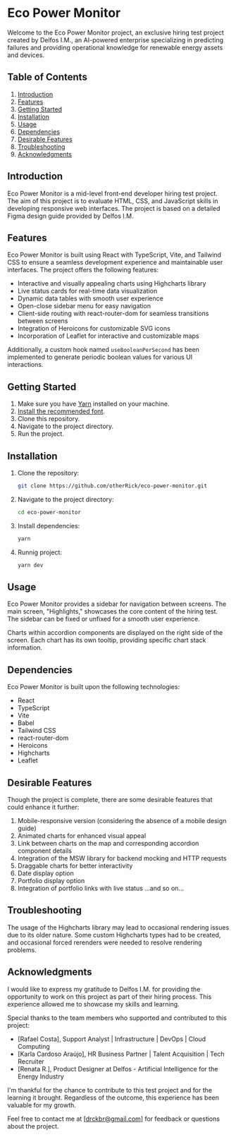 # Eco Power Monitor

Welcome to the Eco Power Monitor project, an exclusive hiring test project created by Delfos I.M., an AI-powered enterprise specializing in predicting failures and providing operational knowledge for renewable energy assets and devices.

## Table of Contents

1. [Introduction](#introduction)
2. [Features](#features)
3. [Getting Started](#getting-started)
4. [Installation](#installation)
5. [Usage](#usage)
6. [Dependencies](#dependencies)
7. [Desirable Features](#desirable-features)
8. [Troubleshooting](#troubleshooting)
9. [Acknowledgments](#acknowledgments)

## Introduction

Eco Power Monitor is a mid-level front-end developer hiring test project. The aim of this project is to evaluate HTML, CSS, and JavaScript skills in developing responsive web interfaces. The project is based on a detailed Figma design guide provided by Delfos I.M.

## Features

Eco Power Monitor is built using React with TypeScript, Vite, and Tailwind CSS to ensure a seamless development experience and maintainable user interfaces. The project offers the following features:

- Interactive and visually appealing charts using Highcharts library
- Live status cards for real-time data visualization
- Dynamic data tables with smooth user experience
- Open-close sidebar menu for easy navigation
- Client-side routing with react-router-dom for seamless transitions between screens
- Integration of Heroicons for customizable SVG icons
- Incorporation of Leaflet for interactive and customizable maps

Additionally, a custom hook named `useBooleanPerSecond` has been implemented to generate periodic boolean values for various UI interactions.

## Getting Started

1. Make sure you have [Yarn](https://classic.yarnpkg.com/lang/en/docs/install) installed on your machine.
2. [Install the recommended font](#installation).
3. Clone this repository.
4. Navigate to the project directory.
5. Run the project.

## Installation

1. Clone the repository:

   ```sh
   git clone https://github.com/otherRick/eco-power-monitor.git

   ```

2. Navigate to the project directory:

   ```sh
   cd eco-power-monitor
   ```

3. Install dependencies:
   ```sh
   yarn
   ```
4. Runnig project:
   ```sh
   yarn dev
   ```

## Usage

Eco Power Monitor provides a sidebar for navigation between screens. The main screen, "Highlights," showcases the core content of the hiring test. The sidebar can be fixed or unfixed for a smooth user experience.

Charts within accordion components are displayed on the right side of the screen. Each chart has its own tooltip, providing specific chart stack information.

## Dependencies

Eco Power Monitor is built upon the following technologies:

- React
- TypeScript
- Vite
- Babel
- Tailwind CSS
- react-router-dom
- Heroicons
- Highcharts
- Leaflet

## Desirable Features

Though the project is complete, there are some desirable features that could enhance it further:

1. Mobile-responsive version (considering the absence of a mobile design guide)
2. Animated charts for enhanced visual appeal
3. Link between charts on the map and corresponding accordion component details
4. Integration of the MSW library for backend mocking and HTTP requests
5. Draggable charts for better interactivity
6. Date display option
7. Portfolio display option
8. Integration of portfolio links with live status
   ...and so on...

## Troubleshooting

The usage of the Highcharts library may lead to occasional rendering issues due to its older nature. Some custom Highcharts types had to be created, and occasional forced rerenders were needed to resolve rendering problems.

## Acknowledgments

I would like to express my gratitude to Delfos I.M. for providing the opportunity to work on this project as part of their hiring process. This experience allowed me to showcase my skills and learning.

Special thanks to the team members who supported and contributed to this project:

- [Rafael Costa], Support Analyst | Infrastructure | DevOps | Cloud Computing
- [Karla Cardoso Araújo], HR Business Partner | Talent Acquisition | Tech Recruiter
- [Renata R.], Product Designer at Delfos - Artificial Intelligence for the Energy Industry

I'm thankful for the chance to contribute to this test project and for the learning it brought. Regardless of the outcome, this experience has been valuable for my growth.

Feel free to contact me at [drckbr@gmail.com] for feedback or questions about the project.

<!-- ## Eco Power Monitor

This am exclusive hiring test project made only for me by Delfos I.M. company, an enterprise based on A.I. to predict failures and provides operational knologe to renewable energy assets and devices.

### Table of Contents

1. [Builded Project](#Builded-project)
1. [Introduction](#introduction)
1. [Features](#features)
1. [Getting Started](#getting-started)
1. [Installation](#installation)
1. [Usage](#usage)
1. [Dependencies](#dependencies)
1. [Desirable](#Desirable)
1. [Troubleshooting](#Troubleshooting)
1. [Acknowledgments](#Acknowledgments)

### Builded project

To see the completed and builded project is version follow this [link](link)

### Introduction

This project is part of the Delfos is mid-level front-end developer hiring test. So they create me a good figma design guide with all
details and fonts to make may development process as easier as possible.

The purpose was avaliate my skills in HTML, CSS and JAVASCRIPT web screen size responsive development with an onganized and clean code.
Here, the main chalenge was shown statistics in charts, create live status cards, a danymic data table and a onpen-close sibe bar menu.
So for that I tried to use external libs as minimal as possible to show the vanila skills and the best resposives CSS to give a good
usage experience.

### Features

I choose **React with Typescript** library because it offers the benefits of enhanced type safety, improved code quality, better developer productivity, and seamless integration with the React ecosystem for building scalable and maintainable user interfaces.

Choosing **Vite** for this project to provides fast development with native ES modules, instant hot module replacement, efficient bundling, and optimized production builds, enhancing both developer productivity and application performance.

Opting for **Tailwind CSS** provides the advantages of rapid and consistent UI development through its utility-first approach, facilitating efficient styling, responsiveness, and easy customization, enhancing the overall design and user experience of your project.

Integrating **react-router-dom** to benefits of efficient client-side routing, enabling seamless navigation and dynamic rendering of components based on URLs, resulting in a smooth and responsive user experience while managing complex application states and views.

Embracing **Highcharts** , as the hiring test has suggested, offers the benefits of creating interactive and visually appealing charts and data visualizations with ease, enhancing the test project's data-driven storytelling and providing valuable insights to users in a user-friendly and intuitive manner.

Here I need to say that I need to handmade create some **Hichchars types** once it dosen't provides the necessery types.

Incorporating **Heroicons** library into your project, as the hiring test has suggested, to bring advantages of readily available and customizable SVG icons, simplifying the process of adding visually engaging and contextually relevant icons to enhance the user interface and user experience.

Incorporating **Leaflet** into the project as an option of an interactive and customizable maps, enabling users to visualize geographic data effectively, enhance location-based features, and provide users with an intuitive and immersive mapping experience that enriches the overall functionality and engagement of your application.

I've created a custom hook called **useBooleanPerSecond** which generates a random boolean value every second based on the specified speed (fast, normal, slow). This hook uses `useState`, `useCallback`, and `useEffect` from React to manage the state and timing logic. It calculates the interval time based on the chosen speed and updates the boolean value accordingly. This hook can be useful for scenarios where you need to generate periodic boolean values at different speeds for various UI interactions or animations.

### Getting Started

1. Have [Yarn Package](https://classic.yarnpkg.com/lang/en/docs/install) installed in your machine.
2. [Install the recommended font](#Installation).
3. Clone the projects is repository.
4. Run the project.

### Installation

1. Clone the repository:

   ```sh
   git clone https://github.com/otherRick/eco-power-monitor.git
   ```

2. Navigate to the project directory:

   ```sh
   cd eco-power-monitor
   ```

3. Install dependencies:
   ```sh
   yarn
   ```

### Usage

You can use the **sibebar** to navigate between screen but, only the main screen, Highlighs, brings content once the hiring test was focusing there.
Also you can get the sidebar fixed or unfixed as you want have the same smooth experience.

It is possible to see the charts inside the accordions components right side on the screen.

All the chart has a tooltip itself given the expecific charts stack information

### Dependencies

- React
- TypeScript
- Vite
- Babel
- Tailwind CSS
- React-router-dom
- Heroicons
- Highcharts
- Leaflet

### Desirable

I realy enjoy this hiring test as it was a great oppotunity to improve more my skills and have fun developping components and dynamic components.
But unfurtunetly there was no time to implement everythig I wish even after all the quest was done and here I will list some of them.

1- A mobile resposive version, but there was no procut designe for this.
2- A live motion for some other charts as the time pass.
3- A redirection link between the charts inside the map and its side accordion components details information.
4- MSW library to mock a backend and be abble to make http requests via resp or graphQL
5- Some chart could me draggable.
6- Show date option
7- Show portfolio option
8- Link porfolio option to the live state

### Troubleshooting

Well, unfurtunetly Highcharts is not a recently library so it has many issue and some missing types as mensioned early.
Looks like the orignal version was made for a HTML vanila and receive some adptation for newst technologies like as react aftwerwoods

The problem is byond the code writen, sometimes I see i non rendering components, wich forces me to use hooks as 'useEfect' to force a rerender.

Its documentations is so poor and confusing, wich makes me lost little more time trying to figure it out.

But after all it still an usable and a great lib to illustrate statistic datas.

### Acknowledgments

I would like to express my sincere gratitude to **[Delfos I.M.](https://delfosim.com/)** for giving me the opportunity to work on this project as part of the hiring process. It has been an insightful experience, allowing me to showcase my skills and apply what I've learned.

I am thankful for the chance to demonstrate my abilities and contribute to this test project. Regardless of the outcome, I'm grateful for the learning and growth that this experience has provided.

Thank you, [Delfos I.M.], for considering me for this opportunity.

Also thanks to:

- [Rafeal Costa] Support Analyst | Infrastructure | DevOps | Cloud Computing.
- [Karla Cardoso Araújo] HR Business Partner | Talent Acquisition | Headhunter | Tech Recruiter | at Delfos Intelligent Maintenance.
- [Renata R.] Product Designer at Delfos - Artificial Intelligence for the Energy Industry.

---

If you have any feedback or further questions about the project, please feel free to contact me at [drckbr@gmail.com]. -->
